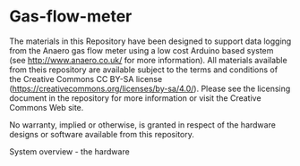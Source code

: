 # Gas-flow-meter

The materials in this Repository have been designed to support data logging from the Anaero gas flow meter using a low cost Arduino based system (see http://www.anaero.co.uk/ for more information). All materials available from theis repository are available subject to the terms and conditions of the Creative Commons CC BY-SA license (https://creativecommons.org/licenses/by-sa/4.0/).  Please see the licensing document in the repository for more information or visit the Creative Commons Web site.

No warranty, implied or otherwise, is granted in respect of the hardware designs or software available from this repository.

System overview - the hardware





